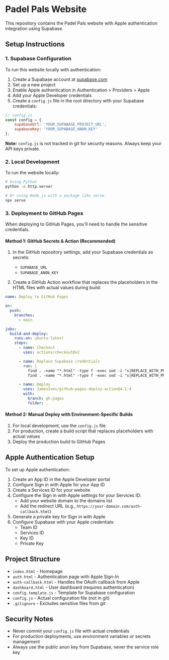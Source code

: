 # Padel Pals Website

This repository contains the Padel Pals website with Apple authentication integration using Supabase.

## Setup Instructions

### 1. Supabase Configuration

To run this website locally with authentication:

1. Create a Supabase account at [supabase.com](https://supabase.com)
2. Set up a new project
3. Enable Apple authentication in Authentication > Providers > Apple
4. Add your Apple Developer credentials
5. Create a `config.js` file in the root directory with your Supabase credentials:

```javascript
// config.js
const config = {
    supabaseUrl: 'YOUR_SUPABASE_PROJECT_URL',
    supabaseKey: 'YOUR_SUPABASE_ANON_KEY'
};
```

**Note:** `config.js` is not tracked in git for security reasons. Always keep your API keys private.

### 2. Local Development

To run the website locally:

```bash
# Using Python
python -m http.server

# Or using Node.js with a package like serve
npx serve
```

### 3. Deployment to GitHub Pages

When deploying to GitHub Pages, you'll need to handle the sensitive credentials. 

#### Method 1: GitHub Secrets & Action (Recommended)

1. In the GitHub repository settings, add your Supabase credentials as secrets:
   - `SUPABASE_URL`
   - `SUPABASE_ANON_KEY`

2. Create a GitHub Action workflow that replaces the placeholders in the HTML files with actual values during build:

```yaml
name: Deploy to GitHub Pages

on:
  push:
    branches:
      - main

jobs:
  build-and-deploy:
    runs-on: ubuntu-latest
    steps:
      - name: Checkout
        uses: actions/checkout@v2

      - name: Replace Supabase credentials
        run: |
          find . -name "*.html" -type f -exec sed -i "s|REPLACE_WITH_PRODUCTION_URL|${{ secrets.SUPABASE_URL }}|g" {} \;
          find . -name "*.html" -type f -exec sed -i "s|REPLACE_WITH_PRODUCTION_KEY|${{ secrets.SUPABASE_ANON_KEY }}|g" {} \;

      - name: Deploy
        uses: JamesIves/github-pages-deploy-action@4.1.4
        with:
          branch: gh-pages
          folder: .
```

#### Method 2: Manual Deploy with Environment-Specific Builds

1. For local development, use the `config.js` file
2. For production, create a build script that replaces placeholders with actual values
3. Deploy the production build to GitHub Pages

## Apple Authentication Setup

To set up Apple authentication:

1. Create an App ID in the Apple Developer portal
2. Configure Sign in with Apple for your App ID
3. Create a Services ID for your website
4. Configure the Sign in with Apple settings for your Services ID:
   - Add your website domain to the domains list
   - Add the redirect URL (e.g., `https://your-domain.com/auth-callback.html`)
5. Generate a private key for Sign in with Apple
6. Configure Supabase with your Apple credentials:
   - Team ID
   - Services ID
   - Key ID
   - Private Key

## Project Structure

- `index.html` - Homepage
- `auth.html` - Authentication page with Apple Sign-In
- `auth-callback.html` - Handles the OAuth callback from Apple
- `dashboard.html` - User dashboard (requires authentication)
- `config.template.js` - Template for Supabase configuration
- `config.js` - Actual configuration file (not in git)
- `.gitignore` - Excludes sensitive files from git

## Security Notes

- Never commit your `config.js` file with actual credentials
- For production deployments, use environment variables or secrets management
- Always use the public anon key from Supabase, never the service role key